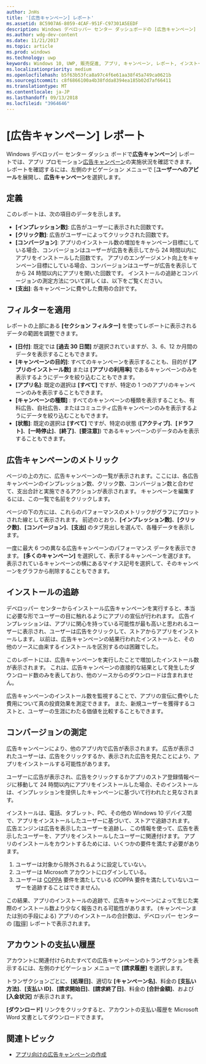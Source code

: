 ```yaml
---
author: JnHs
title: '[広告キャンペーン] レポート'
ms.assetid: 8C5907A6-8059-4CAF-951F-C97301A5EEDF
description: Windows デベロッパー センター ダッシュボードの [広告キャンペーン] レポートでは、アプリ プロモーション広告キャンペーンの実施状況を確認できます。
ms.author: wdg-dev-content
ms.date: 11/21/2017
ms.topic: article
ms.prod: windows
ms.technology: uwp
keywords: Windows 10, UWP, 販売促進, アプリ, キャンペーン, レポート, インストール
ms.localizationpriority: medium
ms.openlocfilehash: b5f63b53fca8a97c4f6e61aa38f45a749ca0621b
ms.sourcegitcommit: c8f6866100a4b38fdda8394ea185b02d7af66411
ms.translationtype: MT
ms.contentlocale: ja-JP
ms.lasthandoff: 09/13/2018
ms.locfileid: "3964646"
---
```

# <a name="ad-campaign-report"></a>[広告キャンペーン] レポート

Windows デベロッパー センター ダッシュ ボードで**広告キャンペーン**] レポートでは、アプリ プロモーション[広告キャンペーン](create-an-ad-campaign-for-your-app.md)の実施状況を確認できます。 レポートを確認するには、左側のナビゲーション メニューで [**ユーザーへのアピール**を展開し、**広告キャンペーン**を選択します。

## <a name="definitions"></a>定義

このレポートは、次の項目のデータを示します。

-   **[インプレッション数]**: 広告がユーザーに表示された回数です。
-   **[クリック数]**: 広告がユーザーによってクリックされた回数です。
-   **[コンバージョン]**: アプリのインストール数の増加をキャンペーン目標にしている場合、コンバージョンはユーザーが広告を表示してから 24 時間以内にアプリをインストールした回数です。 アプリのエンゲージメント向上をキャンペーン目標にしている場合、コンバージョンはユーザーが広告を表示してから 24 時間以内にアプリを開いた回数です。 インストールの追跡とコンバージョンの測定方法について詳しくは、以下をご覧ください。
-   **[支出]**: 各キャンペーンに費やした費用の合計です。

## <a name="apply-filters"></a>フィルターを適用

レポートの上部にある **[セクション フィルター]** を使ってレポートに表示されるデータの範囲を調整できます。

-   **[日付]**: 既定では **[過去 30 日間]** が選択されていますが、3、6、12 か月間のデータを表示することもできます。
-   **[キャンペーンの目的]**: すべてのキャンペーンを表示することも、目的が **[アプリのインストール数]** または **[アプリの利用率]** であるキャンペーンのみを表示するようにデータを絞り込むこともできます。
-   **[アプリ名]**: 既定の選択は **[すべて]** ですが、特定の 1 つのアプリのキャンペーンのみを表示することもできます。
-   **[キャンペーンの種類]** : すべてのキャンペーンの種類を表示することも、有料広告、自社広告、またはコミュニティ広告キャンペーンのみを表示するようにデータを絞り込むこともできます。
-   **[状態]**: 既定の選択は **[すべて]** ですが、特定の状態 (**[アクティブ]**、**[ドラフト]**、**[一時停止]**、**[終了]**、**[要注意]**) であるキャンペーンのデータのみを表示することもできます。


## <a name="ad-campaign-metrics"></a>広告キャンペーンのメトリック

ページの上の方に、広告キャンペーンの一覧が表示されます。ここには、各広告キャンペーンのインプレッション数、クリック数、コンバージョン数と合わせて、支出合計と実施できるアクションが表示されます。 キャンペーンを編集するには、この一覧で名前をクリックします。

ページの下の方には、これらのパフォーマンスのメトリックがグラフにプロットされた線として表示されます。 前述のとおり、**[インプレッション数]**、**[クリック数]**、**[コンバージョン]**、**[支出]** のタブ見出しを選んで、各種データを表示します。

一度に最大 6 つの異なる広告キャンペーンのパフォーマンス データを表示できます。 **[多くのキャンペーン]** を選択して、表示するキャンペーンを選びます。 表示されているキャンペーンの横にあるマイナス記号を選択して、そのキャンペーンをグラフから削除することもできます。


## <a name="install-tracking"></a>インストールの追跡

デベロッパー センターからインストール広告キャンペーンを実行すると、本当に必要な形でユーザーの目に触れるようにアプリの宣伝が行われます。 広告インプレッションは、アプリに関心を持っている可能性が最も高いと思われるユーザーに表示され、ユーザーは広告をクリックして、ストアからアプリをインストールします。 以前は、広告キャンペーンの結果行われたインストールと、その他のソースに由来するインストールを区別するのは困難でした。

このレポートには、広告キャンペーンを実行したことで増加したインストール数が表示されます。 これは、広告キャンペーンの直接的な結果として発生したダウンロード数のみを表しており、他のソースからのダウンロードは含まれません。

広告キャンペーンのインストール数を監視することで、アプリの宣伝に費やした費用について真の投資効果を測定できます。 また、新規ユーザーを獲得するコストと、ユーザーの生涯にわたる価値を比較することもできます。


## <a name="measuring-conversions"></a>コンバージョンの測定

広告キャンペーンにより、他のアプリ内で広告が表示されます。 広告が表示されたユーザーは、広告をクリックするか、表示された広告を見たことにより、アプリをインストールする可能性があります。

ユーザーに広告が表示され、広告をクリックするかアプリのストア登録情報ページに移動して 24 時間以内にアプリをインストールした場合、そのインストールは、インプレッションを提供したキャンペーンに基づいて行われたと見なされます。

インストールは、電話、タブレット、PC、その他の Windows 10 デバイス間で、アプリをインストールしたユーザーに基づいて、ストアで追跡されます。 広告エンジンは広告を表示したユーザーを追跡し、この情報を使って、広告を表示したユーザーを、アプリをインストールしたユーザーに関連付けます。 アプリのインストールをカウントするためには、いくつかの要件を満たす必要があります。

1.  ユーザーは対象から除外されるように設定していない。
2.  ユーザーは Microsoft アカウントにログインしている。
3.  ユーザーは [COPPA](http://go.microsoft.com/fwlink?LinkId=536558) 要件を満たしている (COPPA 要件を満たしていないユーザーを追跡することはできません)。

この結果、アプリのインストールの追跡で、広告キャンペーンによって生じた実際のインストール数より少なく報告される可能性があります。 (キャンペーンまたは別の手段による) アプリのインストールの合計数は、デベロッパー センターの [[取得]](acquisitions-report.md) レポートで表示されます。


## <a name="account-billing-history"></a>アカウントの支払い履歴

アカウントに関連付けられたすべての広告キャンペーンのトランザクションを表示するには、左側のナビゲーション メニューで **[請求履歴]** を選択します。

トランザクションごとに、**[処理日]**、適切な **[キャンペーン名]**、料金の **[支払い方法]**、**[支払い ID]**、**[請求開始日]**、**[請求終了日]**、料金の **[合計金額]**、および **[入金状況]** が表示されます。

**[ダウンロード]** リンクをクリックすると、アカウントの支払い履歴を Microsoft Word 文書としてダウンロードできます。

## <a name="related-topics"></a>関連トピック

* [アプリ向けの広告キャンペーンの作成](create-an-ad-campaign-for-your-app.md)

 

 
